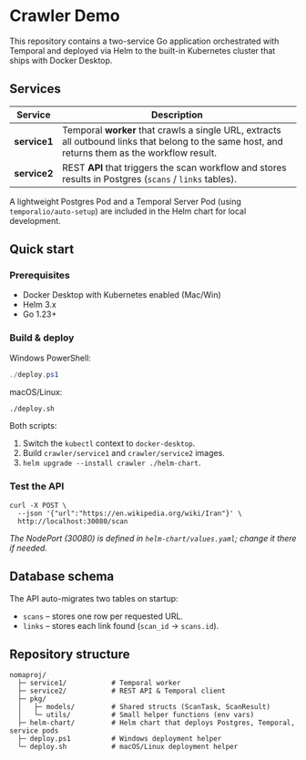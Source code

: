 # Crawler Demo

This repository contains a two-service Go application orchestrated with Temporal and deployed via Helm to the built-in Kubernetes cluster that ships with Docker Desktop.

## Services

| Service | Description |
|---------|-------------|
| **service1** | Temporal **worker** that crawls a single URL, extracts all outbound links that belong to the same host, and returns them as the workflow result. |
| **service2** | REST **API** that triggers the scan workflow and stores results in Postgres (`scans` / `links` tables). |

A lightweight Postgres Pod and a Temporal Server Pod (using `temporalio/auto-setup`) are included in the Helm chart for local development.

## Quick start

### Prerequisites
* Docker Desktop with Kubernetes enabled (Mac/Win)
* Helm 3.x
* Go 1.23+

### Build & deploy

Windows PowerShell:
```powershell
./deploy.ps1
```

macOS/Linux:
```bash
./deploy.sh
```

Both scripts:
1. Switch the `kubectl` context to `docker-desktop`.
2. Build `crawler/service1` and `crawler/service2` images.
3. `helm upgrade --install crawler ./helm-chart`.

### Test the API

```
curl -X POST \
  --json '{"url":"https://en.wikipedia.org/wiki/Iran"}' \
  http://localhost:30080/scan
```

*The NodePort (30080) is defined in `helm-chart/values.yaml`; change it there if needed.*

## Database schema
The API auto-migrates two tables on startup:

* `scans`  – stores one row per requested URL.
* `links`  – stores each link found (`scan_id` → `scans.id`).

## Repository structure

```
nomaproj/
  ├─ service1/           # Temporal worker
  ├─ service2/           # REST API & Temporal client
  ├─ pkg/
  │   ├─ models/         # Shared structs (ScanTask, ScanResult)
  │   └─ utils/          # Small helper functions (env vars)
  ├─ helm-chart/         # Helm chart that deploys Postgres, Temporal, service pods
  ├─ deploy.ps1          # Windows deployment helper
  └─ deploy.sh           # macOS/Linux deployment helper
```